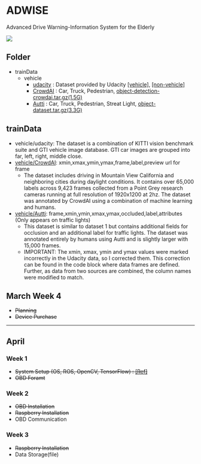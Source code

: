 # ADWISE
Advanced Drive Warning-Information System for the Elderly

![](http://i.imgur.com/PrqGzAR.png)

## Folder 
- trainData 
	- vehicle
    	- [udacity](https://www.udacity.com/) : Dataset provided by Udacity [[vehicle]](https://s3.amazonaws.com/udacity-sdc/Vehicle_Tracking/vehicles.zip), [[non-vehicle]](https://s3.amazonaws.com/udacity-sdc/Vehicle_Tracking/non-vehicles.zip) 
        - [CrowdAI](http://crowdai.com/) : Car, Truck, Pedestrian, [object-detection-crowdai.tar.gz(1.5G)](http://bit.ly/udacity-annoations-crowdai)
        - [Autti](http://autti.co/) : Car, Truck, Pedestrian, Streat Light, [object-dataset.tar.gz(3.3G)](http://bit.ly/udacity-annotations-autti)



## trainData
- vehicle/udacity: The dataset is a combination of KITTI vision benchmark suite and GTI vehicle image database. GTI car images are grouped into far, left, right, middle close.
- [vehicle/CrowdAI](https://github.com/udacity/self-driving-car/tree/master/annotations): xmin,xmax,ymin,ymax,frame,label,preview url for frame
	- The dataset includes driving in Mountain View California and neighboring cities during daylight conditions. It contains over 65,000 labels across 9,423 frames collected from a Point Grey research cameras running at full resolution of 1920x1200 at 2hz. The dataset was annotated by CrowdAI using a combination of machine learning and humans.
- [vehicle/Autti](https://github.com/udacity/self-driving-car/tree/master/annotations): frame,xmin,ymin,xmax,ymax,occluded,label,attributes (Only appears on traffic lights)
	- This dataset is similar to dataset 1 but contains additional fields for occlusion and an additional label for traffic lights. The dataset was annotated entirely by humans using Autti and is slightly larger with 15,000 frames.
	-  IMPORTANT: The xmin, xmax, ymin and ymax values were marked incorrectly in the Udacity data, so I corrected them. This correction can be found in the code block where data frames are defined. Further, as data from two sources are combined, the column names were modified to match.


## March Week 4 
- <del> Planning </del>
- <del> Device Purchase </del>

---

## April 
### Week 1
- <del> System Setup (OS, ROS, OpenCV, TensorFlow) : [[Ref]](https://github.com/adioshun/Project_ADWISE/wiki/System-Setting)</del>
- <del> OBD Foramt </del> 

### Week 2
- <del> OBD Installation </del>
- <del> Raspberry Installation </del>
- OBD Communication

### Week 3 
- <del> Raspberry Installation </del>
- Data Storage(file)
